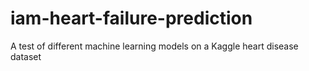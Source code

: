 # iam-heart-failure-prediction
A test of different machine learning models on a Kaggle heart disease dataset
